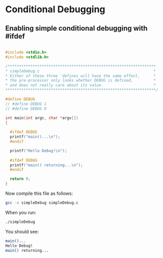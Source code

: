 # Conditional Debugging

## Enabling simple conditional debugging with #ifdef

```C

#include <stdio.h>
#include <stdlib.h>

/***************************************************************** 
* simpleDebug.c                                                  *
* Either of these three 'defines will have the same effect,      * 
* the pre-processor only looks whether DEBUG is defined,         *
* and does not really care about its value.                      *
******************************************************************/ 

#define DEBUG 
// #define DEBUG 1
// #define DEBUG 0

int main(int argc, char *argv[])
{
  
  #ifdef DEBUG
  printf("main()...\n");
  #endif

  printf("Hello Debug!\n");
  
  #ifdef DEBUG
  printf("main() returning...\n");
  #endif

  return 0;
}

```

Now compile this file as follows:

```Bash
gcc -o simpleDebug simpleDebug.c
```

When you run:

```Bash
./simpleDebug
```

You should see:

```Bash
main()...
Hello Debug!
main() returning...
```

